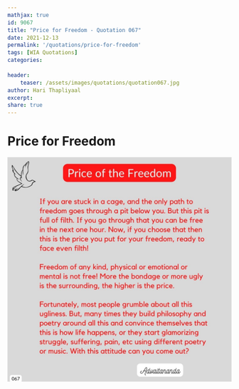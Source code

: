 ```yaml
---
mathjax: true
id: 9067
title: "Price for Freedom - Quotation 067"
date: 2021-12-13
permalink: '/quotations/price-for-freedom'
tags: [WIA Quotations] 
categories: 

header:
    teaser: /assets/images/quotations/quotation067.jpg
author: Hari Thapliyaal 
excerpt:
share: true 
---
```


# Price for Freedom

![Price for Freedom](/assets/images/quotations/quotation067.jpg)
